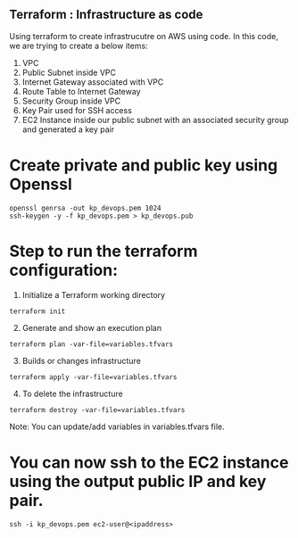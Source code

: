 ## Terraform : Infrastructure as code

Using terraform to create infrastrucutre on AWS using code. In this code, we are trying to create a below items:

1. VPC
2. Public Subnet inside VPC
3. Internet Gateway associated with VPC
4. Route Table to Internet Gateway
5. Security Group inside VPC
6. Key Pair used for SSH access
7. EC2 Instance inside our public subnet with an associated security group and generated a key pair

# Create private and public key using Openssl

```
openssl genrsa -out kp_devops.pem 1024
ssh-keygen -y -f kp_devops.pem > kp_devops.pub
```

# Step to run the terraform configuration:

1. Initialize a Terraform working directory

```
terraform init
```

2. Generate and show an execution plan

```
terraform plan -var-file=variables.tfvars
```

3. Builds or changes infrastructure

```
terraform apply -var-file=variables.tfvars
```

4. To delete the infrastructure

```
terraform destroy -var-file=variables.tfvars
```

Note: You can update/add variables in variables.tfvars file.

# You can now ssh to the EC2 instance using the output public IP and key pair.

```
ssh -i kp_devops.pem ec2-user@<ipaddress>
```
